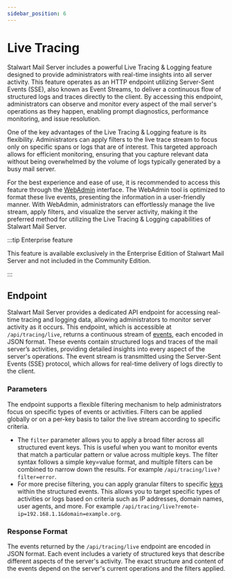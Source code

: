 ```yaml
---
sidebar_position: 6
---
```


# Live Tracing 

Stalwart Mail Server includes a powerful Live Tracing & Logging feature designed to provide administrators with real-time insights into all server activity. This feature operates as an HTTP endpoint utilizing Server-Sent Events (SSE), also known as Event Streams, to deliver a continuous flow of structured logs and traces directly to the client. By accessing this endpoint, administrators can observe and monitor every aspect of the mail server's operations as they happen, enabling prompt diagnostics, performance monitoring, and issue resolution.

One of the key advantages of the Live Tracing & Logging feature is its flexibility. Administrators can apply filters to the live trace stream to focus only on specific spans or logs that are of interest. This targeted approach allows for efficient monitoring, ensuring that you capture relevant data without being overwhelmed by the volume of logs typically generated by a busy mail server.

For the best experience and ease of use, it is recommended to access this feature through the [WebAdmin](/docs/management/webadmin/overview) interface. The WebAdmin tool is optimized to format these live events, presenting the information in a user-friendly manner. With WebAdmin, administrators can effortlessly manage the live stream, apply filters, and visualize the server activity, making it the preferred method for utilizing the Live Tracing & Logging capabilities of Stalwart Mail Server.

:::tip Enterprise feature

This feature is available exclusively in the Enterprise Edition of Stalwart Mail Server and not included in the Community Edition.

:::

## Endpoint

Stalwart Mail Server provides a dedicated API endpoint for accessing real-time tracing and logging data, allowing administrators to monitor server activity as it occurs. This endpoint, which is accessible at `/api/tracing/live`, returns a continuous stream of [events](/docs/telemetry/events), each encoded in JSON format. These events contain structured logs and traces of the mail server’s activities, providing detailed insights into every aspect of the server's operations. The event stream is transmitted using the Server-Sent Events (SSE) protocol, which allows for real-time delivery of logs directly to the client.

### Parameters

The endpoint supports a flexible filtering mechanism to help administrators focus on specific types of events or activities. Filters can be applied globally or on a per-key basis to tailor the live stream according to specific criteria.

- The `filter` parameter allows you to apply a broad filter across all structured event keys. This is useful when you want to monitor events that match a particular pattern or value across multiple keys. The filter syntax follows a simple key=value format, and multiple filters can be combined to narrow down the results. For example `/api/tracing/live?filter=error`.
- For more precise filtering, you can apply granular filters to specific [keys](/docs/telemetry/events#key-types) within the structured events. This allows you to target specific types of activities or logs based on criteria such as IP addresses, domain names, user agents, and more. For example `/api/tracing/live?remote-ip=192.168.1.1&domain=example.org`.


### Response Format

The events returned by the `/api/tracing/live` endpoint are encoded in JSON format. Each event includes a variety of structured keys that describe different aspects of the server's activity. The exact structure and content of the events depend on the server's current operations and the filters applied.

